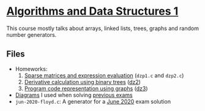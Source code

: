 # [Algorithms and Data Structures 1](https://siwiki.rs/wiki/АСП1)

This course mostly talks about arrays, linked lists, trees, graphs and random
number generators.

## Files
- Homeworks:
    1. [Sparse matrices and expression evaluation](https://web.archive.org/web/20200724223625/https://rti.etf.bg.ac.rs/rti/ri3sp/domaci/13S111ASP1_DZ1_1920.pdf) (`dzp1.c` and `dzp2.c`)
    2. [Derivative calculation using binary trees](https://web.archive.org/web/20200724223719/https://rti.etf.bg.ac.rs/rti/ri3sp/domaci/13S111ASP1_DZ2_1920.pdf) ([dz2](./dz2))
    3. [Program code representation using graphs](https://web.archive.org/web/20200724223709/https://rti.etf.bg.ac.rs/rti/ri3sp/domaci/13S111ASP1_DZ3_1920.pdf) ([dz3](./dz3))
- [Diagrams](./Grafovi) I used when solving
  [previous exams](https://siwiki.rs/wiki/АСП1#Испитни_рокови)
- `jun-2020-floyd.c`: A generator for a
  [June 2020](https://siwiki.rs/wiki/%D0%90%D0%A1%D0%9F1/%D0%88%D1%83%D0%BD_2020#2._zadatak_3)
  exam solution
